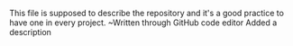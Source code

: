 This file is supposed to describe the repository and it's a good practice to have one in every project.
~Written through GitHub code editor
Added a description
